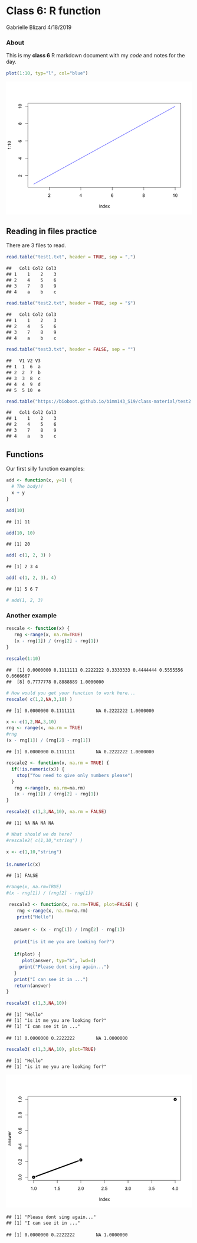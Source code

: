 Class 6: R function
================
Gabrielle Blizard
4/18/2019

### About

This is my **class 6** R markdown document with my *code* and notes for the day.

``` r
plot(1:10, typ="l", col="blue")
```

![](class6_files/figure-markdown_github/unnamed-chunk-1-1.png)

Reading in files practice
-------------------------

There are 3 files to read.

``` r
read.table("test1.txt", header = TRUE, sep = ",")
```

    ##   Col1 Col2 Col3
    ## 1    1    2    3
    ## 2    4    5    6
    ## 3    7    8    9
    ## 4    a    b    c

``` r
read.table("test2.txt", header = TRUE, sep = "$")
```

    ##   Col1 Col2 Col3
    ## 1    1    2    3
    ## 2    4    5    6
    ## 3    7    8    9
    ## 4    a    b    c

``` r
read.table("test3.txt", header = FALSE, sep = "")
```

    ##   V1 V2 V3
    ## 1  1  6  a
    ## 2  2  7  b
    ## 3  3  8  c
    ## 4  4  9  d
    ## 5  5 10  e

``` r
read.table("https://bioboot.github.io/bimm143_S19/class-material/test2.txt", header = TRUE, sep = "$")
```

    ##   Col1 Col2 Col3
    ## 1    1    2    3
    ## 2    4    5    6
    ## 3    7    8    9
    ## 4    a    b    c

Functions
---------

Our first silly function examples:

``` r
add <- function(x, y=1) {
  # The body!!
  x + y
}
```

``` r
add(10)
```

    ## [1] 11

``` r
add(10, 10)
```

    ## [1] 20

``` r
add( c(1, 2, 3) )
```

    ## [1] 2 3 4

``` r
add( c(1, 2, 3), 4)
```

    ## [1] 5 6 7

``` r
# add(1, 2, 3)
```

### Another example

``` r
rescale <- function(x) {
   rng <-range(x, na.rm=TRUE)
   (x - rng[1]) / (rng[2] - rng[1])
}
```

``` r
rescale(1:10)
```

    ##  [1] 0.0000000 0.1111111 0.2222222 0.3333333 0.4444444 0.5555556 0.6666667
    ##  [8] 0.7777778 0.8888889 1.0000000

``` r
# How would you get your function to work here...
rescale( c(1,2,NA,3,10) )
```

    ## [1] 0.0000000 0.1111111        NA 0.2222222 1.0000000

``` r
x <- c(1,2,NA,3,10) 
rng <- range(x, na.rm = TRUE)
#rng
(x - rng[1]) / (rng[2] - rng[1])
```

    ## [1] 0.0000000 0.1111111        NA 0.2222222 1.0000000

``` r
rescale2 <- function(x, na.rm = TRUE) {
  if(!is.numeric(x)) {
    stop("You need to give only numbers please")
  }
   rng <-range(x, na.rm=na.rm)
   (x - rng[1]) / (rng[2] - rng[1])
}
```

``` r
rescale2( c(1,3,NA,10), na.rm = FALSE)
```

    ## [1] NA NA NA NA

``` r
# What should we do here?
#rescale2( c(1,10,"string") )
```

``` r
x <- c(1,10,"string")

is.numeric(x)
```

    ## [1] FALSE

``` r
#range(x, na.rm=TRUE)
#(x - rng[1]) / (rng[2] - rng[1])
```

``` r
 rescale3 <- function(x, na.rm=TRUE, plot=FALSE) {
    rng <-range(x, na.rm=na.rm)
    print("Hello")
    
   answer <- (x - rng[1]) / (rng[2] - rng[1])
   
   print("is it me you are looking for?")
   
   if(plot) {
      plot(answer, typ="b", lwd=4)
     print("Please dont sing again...")
   }
   print("I can see it in ...")
   return(answer)
}
```

``` r
rescale3( c(1,3,NA,10))
```

    ## [1] "Hello"
    ## [1] "is it me you are looking for?"
    ## [1] "I can see it in ..."

    ## [1] 0.0000000 0.2222222        NA 1.0000000

``` r
rescale3( c(1,3,NA,10), plot=TRUE)
```

    ## [1] "Hello"
    ## [1] "is it me you are looking for?"

![](class6_files/figure-markdown_github/unnamed-chunk-22-1.png)

    ## [1] "Please dont sing again..."
    ## [1] "I can see it in ..."

    ## [1] 0.0000000 0.2222222        NA 1.0000000
